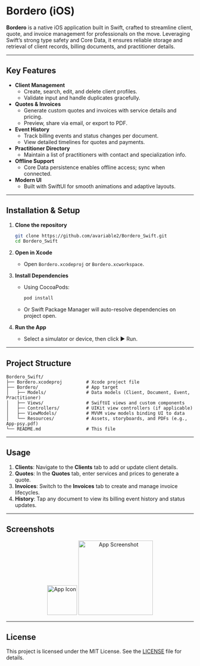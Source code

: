# Bordero (iOS)

**Bordero** is a native iOS application built in Swift, crafted to streamline client, quote, and invoice management for professionals on the move. Leveraging Swift’s strong type safety and Core Data, it ensures reliable storage and retrieval of client records, billing documents, and practitioner details.

---

## Key Features

- **Client Management**  
  - Create, search, edit, and delete client profiles.  
  - Validate input and handle duplicates gracefully.
- **Quotes & Invoices**  
  - Generate custom quotes and invoices with service details and pricing.  
  - Preview, share via email, or export to PDF.
- **Event History**  
  - Track billing events and status changes per document.  
  - View detailed timelines for quotes and payments.
- **Practitioner Directory**  
  - Maintain a list of practitioners with contact and specialization info.
- **Offline Support**  
  - Core Data persistence enables offline access; sync when connected.
- **Modern UI**  
  - Built with SwiftUI for smooth animations and adaptive layouts.

---

## Installation & Setup

1. **Clone the repository**  
   ```bash
   git clone https://github.com/avariable2/Bordero_Swift.git
   cd Bordero_Swift

2. **Open in Xcode**

   * Open `Bordero.xcodeproj` or `Bordero.xcworkspace`.
3. **Install Dependencies**

   * Using CocoaPods:

     ```bash
     pod install
     ```
   * Or Swift Package Manager will auto-resolve dependencies on project open.
4. **Run the App**

   * Select a simulator or device, then click ▶️ Run.

---

## Project Structure

```
Bordero_Swift/
├── Bordero.xcodeproj         # Xcode project file
├── Bordero/                  # App target
│   ├── Models/               # Data models (Client, Document, Event, Practitioner)
│   ├── Views/                # SwiftUI views and custom components
│   ├── Controllers/          # UIKit view controllers (if applicable)
│   ├── ViewModels/           # MVVM view models binding UI to data
│   └── Resources/            # Assets, storyboards, and PDFs (e.g., App-psy.pdf)
└── README.md                 # This file
```

---

## Usage

1. **Clients**: Navigate to the **Clients** tab to add or update client details.
2. **Quotes**: In the **Quotes** tab, enter services and prices to generate a quote.
3. **Invoices**: Switch to the **Invoices** tab to create and manage invoice lifecycles.
4. **History**: Tap any document to view its billing event history and status updates.

---

## Screenshots

<p align="center">
  <img src="assets/images/icon.png" alt="App Icon" width="80" />
  <img src="assets/images/iPhone.png" alt="App Screenshot" width="200" />
</p>

---

## License

This project is licensed under the MIT License. See the [LICENSE](LICENSE) file for details.

